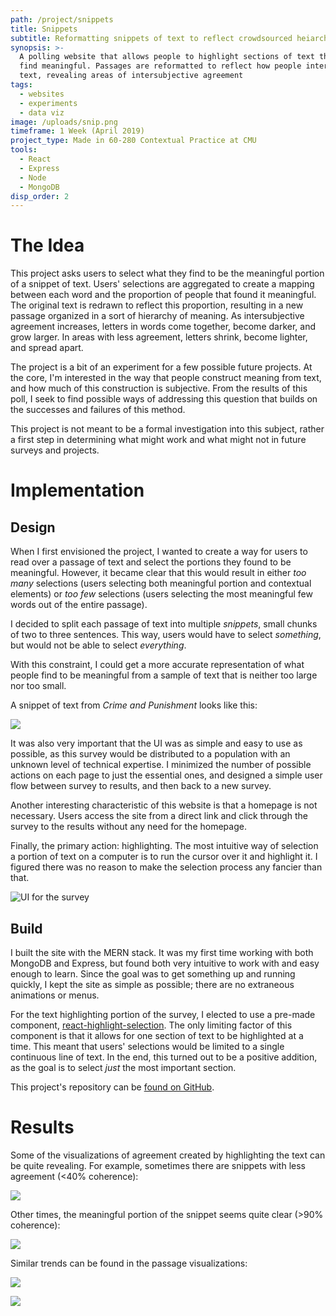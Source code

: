 ```yaml
---
path: /project/snippets
title: Snippets
subtitle: Reformatting snippets of text to reflect crowdsourced heiarchies of meaning
synopsis: >-
  A polling website that allows people to highlight sections of text that they
  find meaningful. Passages are reformatted to reflect how people interpret the
  text, revealing areas of intersubjective agreement
tags:
  - websites
  - experiments
  - data viz
image: /uploads/snip.png
timeframe: 1 Week (April 2019)
project_type: Made in 60-280 Contextual Practice at CMU
tools:
  - React
  - Express
  - Node
  - MongoDB
disp_order: 2
---
```


# The Idea

This project asks users to select what they find to be the meaningful portion of a snippet of text. Users' selections are aggregated to create a mapping between each word and the proportion of people that found it meaningful. The original text is redrawn to reflect this proportion, resulting in a new passage organized in a sort of hierarchy of meaning. As intersubjective agreement increases, letters in words come together, become darker, and grow larger. In areas with less agreement, letters shrink, become lighter, and spread apart.

The project is a bit of an experiment for a few possible future projects. At the core, I'm interested in the way that people construct meaning from text, and how much of this construction is subjective. From the results of this poll, I seek to find possible ways of addressing this question that builds on the successes and failures of this method.

This project is not meant to be a formal investigation into this subject, rather a first step in determining what might work and what might not in future surveys and projects.

# Implementation

## Design

When I first envisioned the project, I wanted to create a way for users to read over a passage of text and select the portions they found to be meaningful. However, it became clear that this would result in either _too many_ selections (users selecting both meaningful portion and contextual elements) or _too few_ selections (users selecting the most meaningful few words out of the entire passage).

I decided to split each passage of text into multiple _snippets_, small chunks of two to three sentences. This way, users would have to select _something_, but would not be able to select _everything_.

With this constraint, I could get a more accurate representation of what people find to be meaningful from a sample of text that is neither too large nor too small.

A snippet of text from _Crime and Punishment_ looks like this:

![](/uploads/snip2.png " ")

It was also very important that the UI was as simple and easy to use as possible, as this survey would be distributed to a population with an unknown level of technical expertise. I minimized the number of possible actions on each page to just the essential ones, and designed a simple user flow between survey to results, and then back to a new survey.

Another interesting characteristic of this website is that a homepage is not necessary. Users access the site from a direct link and click through the survey to the results without any need for the homepage.

Finally, the primary action: highlighting. The most intuitive way of selection a portion of text on a computer is to run the cursor over it and highlight it. I figured there was no reason to make the selection process any fancier than that.

![](/uploads/snip3.png "UI for the survey")

## Build

I built the site with the MERN stack. It was my first time working with both MongoDB and Express, but found both very intuitive to work with and easy enough to learn. Since the goal was to get something up and running quickly, I kept the site as simple as possible; there are no extraneous animations or menus.

For the text highlighting portion of the survey, I elected to use a pre-made component, [react-highlight-selection](https://www.npmjs.com/package/react-highlight-selection). The only limiting factor of this component is that it allows for one section of text to be highlighted at a time. This meant that users' selections would be limited to a single continuous line of text. In the end, this turned out to be a positive addition, as the goal is to select _just_ the most important section.

This project's repository can be [found on GitHub](https://github.com/CBR0MS/a-perfect-tree).

# Results

Some of the visualizations of agreement created by highlighting the text can be quite revealing. For example, sometimes there are snippets with less agreement (<40% coherence):

![](/uploads/snip6.png " ")

Other times, the meaningful portion of the snippet seems quite clear (>90% coherence):

![](/uploads/snip5.png " ")

Similar trends can be found in the passage visualizations:

![](/uploads/snip7.png " ")

![](/uploads/snip8.png " ")
